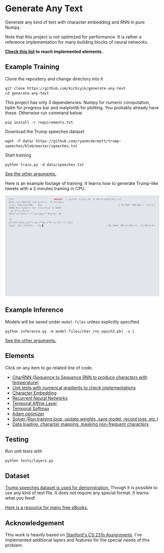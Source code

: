 # Generate Any Text
Generate any kind of text with character embedding and RNN in pure Numpy.

Note that this project is not optimized for performance. It is rather a reference implementation for many building blocks of neural networks. 

**[Check this list](https://github.com/kirbiyik/generate-any-text#elements) to reach implemented elements.**

## Example Training
Clone the repository and change directory into it
```
git clone https://github.com/kirbiyik/generate-any-text
cd generate-any-text
```

This project has only 3 dependencies: Numpy for numeric computation, tqdm for progress bar and matplotlib for plotting. You probably already have these. Otherwise run command below. 
```
pip install -r requirements.txt
```

Download the Trump speeches dataset 
```
wget -P data/ https://github.com/ryanmcdermott/trump-speeches/blob/master/speeches.txt
```

Start training
```
python train.py -d data/speeches.txt 
```
[See the other arguments.](https://github.com/kirbiyik/generate-any-text/blob/master/train.py#L11)



Here is an example footage of training. It learns how to generate Trump-like tweets with a 3 minutes training in CPU.

<img src="assets/train-screen.gif">



## Example Inference
Models will be saved under `model-files` unless explicitly specified.
```
python inference.py -m model-files/char_rnn_epoch3.pkl -s i
```
[See the other arguments.](https://github.com/kirbiyik/generate-any-text/blob/master/inference.py#L9)

## Elements 
Click on any item to go related line of code.

- [CharRNN (Sequence to Sequence RNN to produce characters with temperature)](https://github.com/kirbiyik/generate-any-text/blob/master/src/model/CharRNN.py)
- [Unit tests with numerical gradients to check implementations ](https://github.com/kirbiyik/generate-any-text/blob/master/tests/layers.py)
- [Character Embedding](https://github.com/kirbiyik/generate-any-text/blob/master/src/layers/char_embedding.py)
- [Recurrent Neural Networks](https://github.com/kirbiyik/generate-any-text/blob/master/src/layers/rnn.py)
- [Temporal Affine Layer](https://github.com/kirbiyik/generate-any-text/blob/master/src/layers/fully_connected.py)
- [Temporal Softmax](https://github.com/kirbiyik/generate-any-text/blob/master/src/layers/temporal_softmax.py)
- [Adam optimizer](https://github.com/kirbiyik/generate-any-text/blob/master/src/optimizer/adam.py)
- [Solver (Run training loop, update weights, save model, record logs, etc.)](https://github.com/kirbiyik/generate-any-text/blob/master/src/solver/CharRNNSolver.py)
- [Data loading, character mapping, masking non-frequent characters](https://github.com/kirbiyik/generate-any-text/blob/master/src/dataloader/batches_from_txt.py)

## Testing
Run unit tests with

```
python tests/layers.py
```

## Dataset
[Trump speeches dataset is used for demonstration.](https://github.com/ryanmcdermott/trump-speeches/blob/master/speeches.txt) Though it is possible to use any kind of text file. It does not require any special format. It learns what you feed!

[Here is a resource for many free eBooks.](http://www.gutenberg.org/)

## Acknowledgement
This work is heavily based on [Stanford's CS 231n Assignments](http://cs231n.github.io/). I've implemented additional layers and features for the special needs of this problem.

